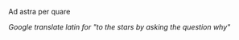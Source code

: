 Ad astra per quare

_Google translate latin for "to the stars by asking the question why"_

<!---
yarkun/yarkun is a ✨ special ✨ repository because its `README.md` (this file) appears on your GitHub profile.
You can click the Preview link to take a look at your changes.
--->

